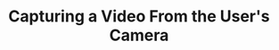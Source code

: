 ---
title: Capturing a Video From the User's Camera
order: 3
chapter: media
slug: media/video-record
summary: Record a video using the user's camera.
---